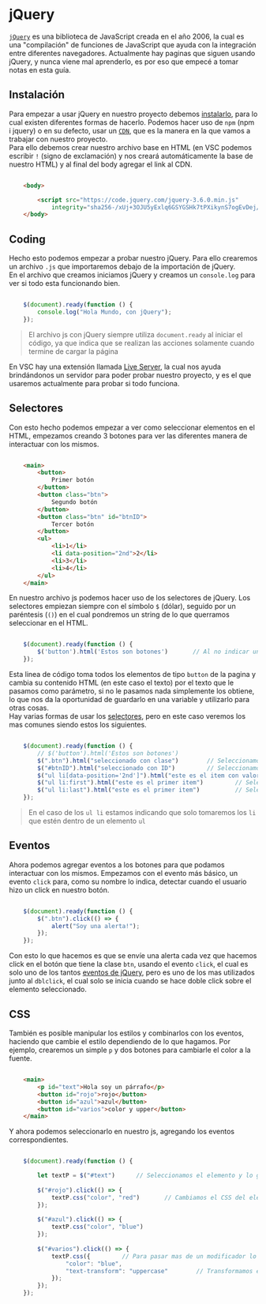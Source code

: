 # jQuery

[`jQuery`](https://jquery.com/) es una biblioteca de JavaScript creada en el año 2006, la cual es una "compilación" de funciones de JavaScript que ayuda con la integración entre diferentes navegadores. Actualmente hay paginas que siguen usando jQuery, y nunca viene mal aprenderlo, es por eso que empecé a tomar notas en esta guía.

## Instalación

Para empezar a usar jQuery en nuestro proyecto debemos [instalarlo](https://jquery.com/download/), para lo cual existen diferentes formas de hacerlo. Podemos hacer uso de `npm` (npm i jquery) o en su defecto, usar un [`CDN`](https://developer.mozilla.org/es/docs/Glossary/CDN), que es la manera en la que vamos a trabajar con nuestro proyecto.  
Para ello debemos crear nuestro archivo base en HTML (en VSC podemos escribir `!` (signo de exclamación) y nos creará automáticamente la base de nuestro HTML) y al final del body agregar el link al CDN.

```HTML

    <body>

        <script src="https://code.jquery.com/jquery-3.6.0.min.js"
            integrity="sha256-/xUj+3OJU5yExlq6GSYGSHk7tPXikynS7ogEvDej/m4=" crossorigin="anonymous"></script>
    </body>

```

## Coding

Hecho esto podemos empezar a probar nuestro jQuery. Para ello crearemos un archivo `.js` que importaremos debajo de la importación de jQuery.  
En el archivo que creamos iniciamos jQuery y creamos un `console.log` para ver si todo esta funcionando bien.

```js

    $(document).ready(function () {
        console.log("Hola Mundo, con jQuery");
    });

```

> El archivo js con jQuery siempre utiliza `document.ready` al iniciar el código, ya que indica que se realizan las acciones solamente cuando termine de cargar la página

En VSC hay una extensión llamada [Live Server](https://marketplace.visualstudio.com/items?itemName=ritwickdey.LiveServer), la cual nos ayuda brindándonos un servidor para poder probar nuestro proyecto, y es el que usaremos actualmente para probar si todo funciona.

## Selectores

Con esto hecho podemos empezar a ver como seleccionar elementos en el HTML, empezamos creando 3 botones para ver las diferentes manera de interactuar con los mismos.

```HTML

    <main>
        <button>
            Primer botón
        </button>
        <button class="btn">
            Segundo botón
        </button>
        <button class="btn" id="btnID">
            Tercer botón
        </button>
        <ul>
            <li>1</li>
            <li data-position="2nd">2</li>
            <li>3</li>
            <li>4</li>
        </ul>
    </main>

```

En nuestro archivo js podemos hacer uso de los selectores de jQuery. Los selectores empiezan siempre con el símbolo `$` (dólar), seguido por un paréntesis (`()`) en el cual pondremos un string de lo que querramos seleccionar en el HTML.

```js

    $(document).ready(function () {
        $('button').html('Estos son botones')       // Al no indicar un punto (.) o un numeral (#) toma todos los elementos del tipo button
    });

```

Esta linea de código toma todos los elementos de tipo `button` de la pagina y cambia su contenido HTML (en este caso el texto) por el texto que le pasamos como parámetro, si no le pasamos nada simplemente los obtiene, lo que nos da la oportunidad de guardarlo en una variable y utilizarlo para otras cosas.  
Hay varias formas de usar los [selectores](https://www.w3schools.com/jquery/jquery_ref_selectors.asp), pero en este caso veremos los mas comunes siendo estos los siguientes.

```js

    $(document).ready(function () {
        // $('button').html('Estos son botones')
        $(".btn").html("seleccionado con clase")        // Seleccionamos en base a su clase
        $("#btnID").html("seleccionado con ID")         // Seleccionamos en base a su ID
        $("ul li[data-position='2nd']").html("este es el item con valor 2")         // Seleccionamos el item con el data que creamos en el HTML
        $("ul li:first").html("este es el primer item")         // Seleccionamos el primer li que encontramos
        $("ul li:last").html("este es el primer item")          // Seleccionamos el ultimo li que encontramos 
    });

```

> En el caso de los `ul li` estamos indicando que solo tomaremos los `li` que estén dentro de un elemento `ul`

## Eventos

Ahora podemos agregar eventos a los botones para que podamos interactuar con los mismos. Empezamos con el evento más básico, un evento `click` para, como su nombre lo indica, detectar cuando el usuario hizo un click en nuestro botón.

```js

    $(document).ready(function () {
        $(".btn").click(() => {
            alert("Soy una alerta!");
        });
    });

```

Con esto lo que hacemos es que se envíe una alerta cada vez que hacemos click en el botón que tiene la clase `btn`, usando el evento `click`, el cual es solo uno de los tantos [eventos de jQuery](https://api.jquery.com/category/events/), pero es uno de los mas utilizados junto al `dblclick`, el cual solo se inicia cuando se hace doble click sobre el elemento seleccionado.  

## CSS

También es posible manipular los estilos y combinarlos con los eventos, haciendo que cambie el estilo dependiendo de lo que hagamos. Por ejemplo, crearemos un simple `p` y dos botones para cambiarle el color a la fuente.

```HTML

    <main>
        <p id="text">Hola soy un párrafo</p>
        <button id="rojo">rojo</button>
        <button id="azul">azul</button>
        <button id="varios">color y upper</button>
    </main>

```

Y ahora podemos seleccionarlo en nuestro js, agregando los eventos correspondientes.

```js

    $(document).ready(function () {

        let textP = $("#text")      // Seleccionamos el elemento y lo guardamos en una variable
        
        $("#rojo").click(() => {
            textP.css("color", "red")       // Cambiamos el CSS del elemento al hace click
        });
        
        $("#azul").click(() => {
            textP.css("color", "blue")
        });
        
        $("#varios").click(() => {
            textP.css({         // Para pasar mas de un modificador lo hacemos en forma de objeto 
                "color": "blue",
                "text-transform": "uppercase"        // Transformamos el texto a mayúsculas
            });
        });
    });

```
